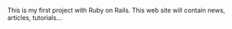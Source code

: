 
This is my first project with Ruby on Rails. This web site will contain news, articles, tutorials...